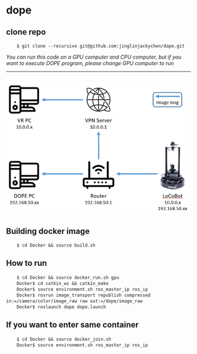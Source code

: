 # dope

## clone repo
```
    $ git clone --recursive git@github.com:jinglinjackychen/dope.git
```

*You can run this code on a GPU computer and CPU computer, but if you want to execute DOPE program, please change GPU computer to run*

---
![Teaser](figures/VR_DOPE.PNG)
---

## Building docker image
```
    $ cd Docker && source build.sh
```

## How to run
```
    $ cd Docker && source docker_run.sh gpu
    Docker$ cd catkin_ws && catkin_make
    Docker$ source environment.sh ros_master_ip ros_ip
    Docker$ rosrun image_transport republish compressed in:=/camera/color/image_raw raw out:=/dope/image_raw
    Docker$ roslaunch dope dope.launch
```

## If you want to enter same container
```
    $ cd Docker && source docker_join.sh
    Docker$ source environment.sh ros_master_ip ros_ip
